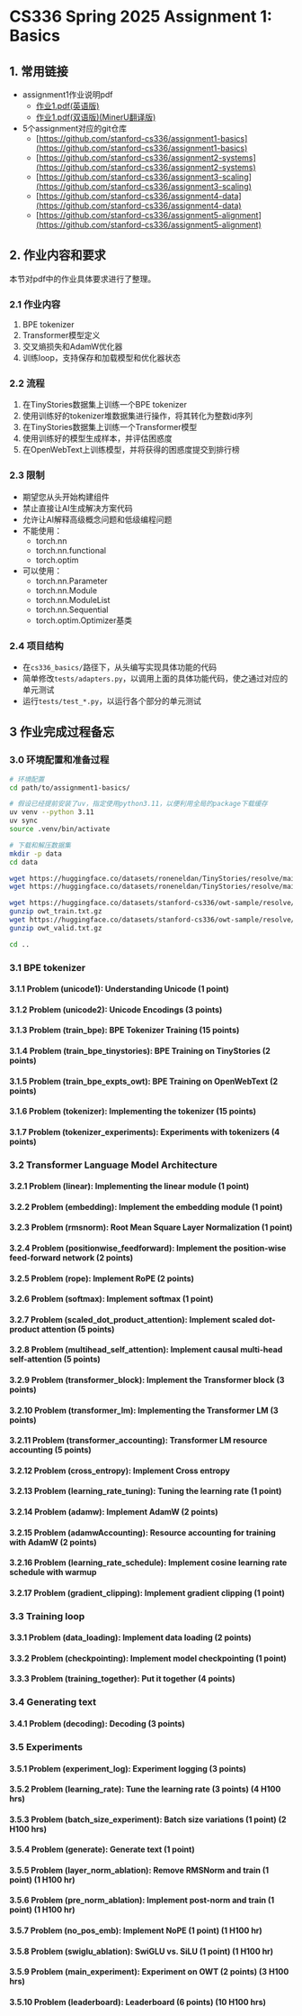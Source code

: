 # CS336 Spring 2025 Assignment 1: Basics

## 1. 常用链接
- assignment1作业说明pdf
  - [作业1.pdf(英语版)](./cs336_spring2025_assignment1_basics.pdf)
  - [作业1.pdf(双语版)(MinerU翻译版)](./cs336_spring2025_assignment1_basics.no_watermark.zh-CN.dual.pdf)
- 5个assignment对应的git仓库
  - [https://github.com/stanford-cs336/assignment1-basics](https://github.com/stanford-cs336/assignment1-basics)
  - [https://github.com/stanford-cs336/assignment2-systems](https://github.com/stanford-cs336/assignment2-systems)
  - [https://github.com/stanford-cs336/assignment3-scaling](https://github.com/stanford-cs336/assignment3-scaling)
  - [https://github.com/stanford-cs336/assignment4-data](https://github.com/stanford-cs336/assignment4-data)
  - [https://github.com/stanford-cs336/assignment5-alignment](https://github.com/stanford-cs336/assignment5-alignment)

## 2. 作业内容和要求

本节对pdf中的作业具体要求进行了整理。

### 2.1 作业内容

1. BPE tokenizer
2. Transformer模型定义
3. 交叉熵损失和AdamW优化器
4. 训练loop，支持保存和加载模型和优化器状态

### 2.2 流程

1. 在TinyStories数据集上训练一个BPE tokenizer
2. 使用训练好的tokenizer堆数据集进行操作，将其转化为整数id序列
3. 在TinyStories数据集上训练一个Transformer模型
4. 使用训练好的模型生成样本，并评估困惑度
5. 在OpenWebText上训练模型，并将获得的困惑度提交到排行榜

### 2.3 限制

- 期望您从头开始构建组件
- 禁止直接让AI生成解决方案代码
- 允许让AI解释高级概念问题和低级编程问题
- 不能使用：
  - torch.nn
  - torch.nn.functional
  - torch.optim
- 可以使用：
  - torch.nn.Parameter
  - torch.nn.Module
  - torch.nn.ModuleList
  - torch.nn.Sequential
  - torch.optim.Optimizer基类

### 2.4 项目结构

- 在`cs336_basics/`路径下，从头编写实现具体功能的代码
- 简单修改`tests/adapters.py`，以调用上面的具体功能代码，使之通过对应的单元测试
- 运行`tests/test_*.py`，以运行各个部分的单元测试

## 3 作业完成过程备忘

### 3.0 环境配置和准备过程
```bash
# 环境配置
cd path/to/assignment1-basics/

# 假设已经提前安装了uv，指定使用python3.11，以便利用全局的package下载缓存
uv venv --python 3.11
uv sync
source .venv/bin/activate

# 下载和解压数据集
mkdir -p data
cd data

wget https://huggingface.co/datasets/roneneldan/TinyStories/resolve/main/TinyStoriesV2-GPT4-train.txt
wget https://huggingface.co/datasets/roneneldan/TinyStories/resolve/main/TinyStoriesV2-GPT4-valid.txt

wget https://huggingface.co/datasets/stanford-cs336/owt-sample/resolve/main/owt_train.txt.gz
gunzip owt_train.txt.gz
wget https://huggingface.co/datasets/stanford-cs336/owt-sample/resolve/main/owt_valid.txt.gz
gunzip owt_valid.txt.gz

cd ..
```

### 3.1 BPE tokenizer
#### 3.1.1 Problem (unicode1): Understanding Unicode (1 point)
#### 3.1.2 Problem (unicode2): Unicode Encodings (3 points)
#### 3.1.3 Problem (train_bpe): BPE Tokenizer Training (15 points)
#### 3.1.4 Problem (train_bpe_tinystories): BPE Training on TinyStories (2 points)
#### 3.1.5 Problem (train_bpe_expts_owt): BPE Training on OpenWebText (2 points)
#### 3.1.6 Problem (tokenizer): Implementing the tokenizer (15 points)
#### 3.1.7 Problem (tokenizer_experiments): Experiments with tokenizers (4 points)

### 3.2 Transformer Language Model Architecture
#### 3.2.1 Problem (linear): Implementing the linear module (1 point)
#### 3.2.2 Problem (embedding): Implement the embedding module (1 point)
#### 3.2.3 Problem (rmsnorm): Root Mean Square Layer Normalization (1 point)
#### 3.2.4 Problem (positionwise_feedforward): Implement the position-wise feed-forward network (2 points)
#### 3.2.5 Problem (rope): Implement RoPE (2 points)
#### 3.2.6 Problem (softmax): Implement softmax (1 point)
#### 3.2.7 Problem (scaled_dot_product_attention): Implement scaled dot-product attention (5 points)
#### 3.2.8 Problem (multihead_self_attention): Implement causal multi-head self-attention (5 points)
#### 3.2.9 Problem (transformer_block): Implement the Transformer block (3 points)
#### 3.2.10 Problem (transformer_lm): Implementing the Transformer LM (3 points)
#### 3.2.11 Problem (transformer_accounting): Transformer LM resource accounting (5 points)
#### 3.2.12 Problem (cross_entropy): Implement Cross entropy
#### 3.2.13 Problem (learning_rate_tuning): Tuning the learning rate (1 point)
#### 3.2.14 Problem (adamw): Implement AdamW (2 points)
#### 3.2.15 Problem (adamwAccounting): Resource accounting for training with AdamW (2 points)
#### 3.2.16 Problem (learning_rate_schedule): Implement cosine learning rate schedule with warmup
#### 3.2.17 Problem (gradient_clipping): Implement gradient clipping (1 point)


### 3.3 Training loop
#### 3.3.1 Problem (data_loading): Implement data loading (2 points)
#### 3.3.2 Problem (checkpointing): Implement model checkpointing (1 point)
#### 3.3.3 Problem (training_together): Put it together (4 points)


### 3.4 Generating text
#### 3.4.1 Problem (decoding): Decoding (3 points)


### 3.5 Experiments
#### 3.5.1 Problem (experiment_log): Experiment logging (3 points)
#### 3.5.2 Problem (learning_rate): Tune the learning rate (3 points) (4 H100 hrs)
#### 3.5.3 Problem (batch_size_experiment): Batch size variations (1 point) (2 H100 hrs)
#### 3.5.4 Problem (generate): Generate text (1 point)
#### 3.5.5 Problem (layer_norm_ablation): Remove RMSNorm and train (1 point) (1 H100 hr)
#### 3.5.6 Problem (pre_norm_ablation): Implement post-norm and train (1 point) (1 H100 hr)
#### 3.5.7 Problem (no_pos_emb): Implement NoPE (1 point) (1 H100 hr)
#### 3.5.8 Problem (swiglu_ablation): SwiGLU vs. SiLU (1 point) (1 H100 hr)
#### 3.5.9 Problem (main_experiment): Experiment on OWT (2 points) (3 H100 hrs)
#### 3.5.10 Problem (leaderboard): Leaderboard (6 points) (10 H100 hrs)



